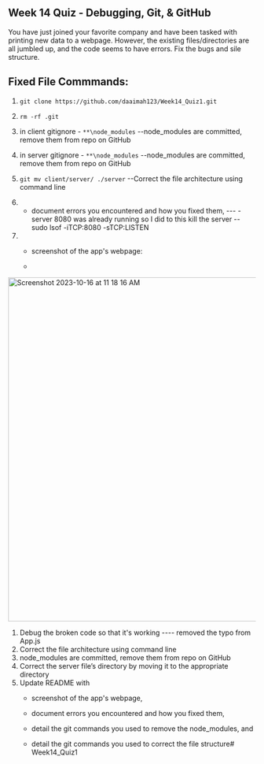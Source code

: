 ## Week 14 Quiz - Debugging, Git, & GitHub

You have just joined your favorite company and have been tasked with printing new data to a webpage. However, the existing files/directories are all jumbled up, and the code seems to have errors. Fix the bugs and sile structure. 

## Fixed File Commmands:

1. `git clone https://github.com/daaimah123/Week14_Quiz1.git` 

2. `rm -rf .git`

3. in client gitignore  - `**\node_modules`   --node_modules are committed, remove them from repo on GitHub
4. in server gitignore  - `**\node_modules`   --node_modules are committed, remove them from repo on GitHub
5. `git mv client/server/ ./server`          --Correct the file architecture using command line
6.  - document errors you encountered and how you fixed them, ---  - server 8080 was already running so I did to this kill the server  -- sudo lsof -iTCP:8080 -sTCP:LISTEN
7.  - screenshot of the app's webpage:
  
    - 
      
<img width="699" alt="Screenshot 2023-10-16 at 11 18 16 AM" src="https://github.com/Technically-Teta/Week14_Quiz1/assets/52463043/ee503f86-4cf1-475b-9901-251b8afae9a9">


1. Debug the broken code so that it's working   ---- removed the typo from App.js
2. Correct the file architecture using command line
4. node_modules are committed, remove them from repo on GitHub
5. Correct the server file’s directory by moving it to the appropriate directory
6. Update README with
    - screenshot of the app's webpage, 
    - document errors you encountered and how you fixed them,
       
    - detail the git commands you used to remove the node_modules, and
    - detail the git commands you used to correct the file structure# Week14_Quiz1
